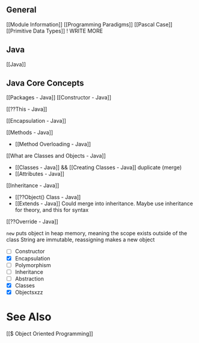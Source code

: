 ## General
[[Module Information]]
[[Programming Paradigms]]
[[Pascal Case]]
[[Primitive Data Types]] ! WRITE MORE

## Java
[[Java]]
## Java Core Concepts
[[Packages - Java]]
[[Constructor - Java]]

[[??This - Java]]

[[Encapsulation - Java]]

[[Methods - Java]]
- [[Method Overloading - Java]]

[[What are Classes and Objects - Java]]
- [[Classes - Java]] && [[Creating Classes - Java]] duplicate (merge)
- [[Attributes - Java]]

[[Inheritance - Java]]
- [[??Object() Class - Java]]
- [[Extends - Java]] Could merge into inheritance. Maybe use inheritance for theory, and this for syntax

[[??Override - Java]]

`new` puts object in heap memory, meaning the scope exists outside of the class
String are immutable, reassigning makes a new object

- [ ] Constructor
- [x] Encapsulation
- [ ] Polymorphism
- [ ] Inheritance
- [ ] Abstraction
- [x] Classes
- [x] Objectsxzz

# See Also
[[$ Object Oriented Programming]]